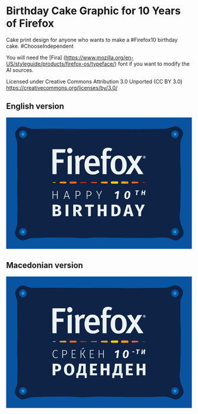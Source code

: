 Birthday Cake Graphic for 10 Years of Firefox
=======
Cake print design for anyone who wants to make a #Firefox10 birthday cake. #ChooseIndependent

You will need the [Fira] (https://www.mozilla.org/en-US/styleguide/products/firefox-os/typeface/) font if you want to modify the AI sources.

Licensed under Creative Commons Attribution 3.0 Unported (CC BY 3.0)
https://creativecommons.org/licenses/by/3.0/

## English version
![10 Years of Firefox Birthday Cake Graphic EN Goce Mitevski](PNG/Firefox-10th-Birthday-EN.png)

## Macedonian version
![10 Years of Firefox Birthday Cake Graphic MK Goce Mitevski](PNG/Firefox-10th-Birthday-MK.png)
